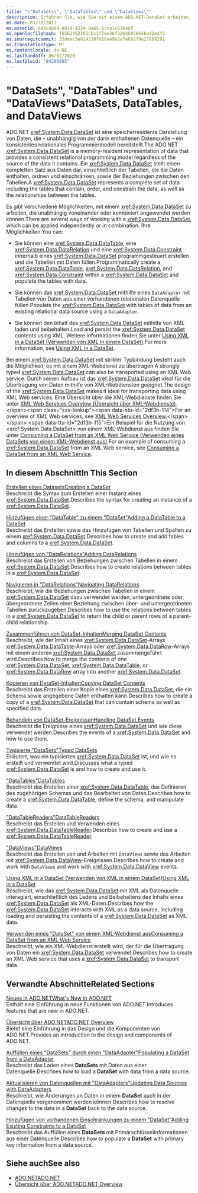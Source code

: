 ```yaml
---
title: "\"DataSets\", \"DataTables\" und \"DataViews\""
description: Erfahren Sie, wie Sie mit einem ADO.NET-DataSet arbeiten, einer Speicher Residenten Darstellung von Daten, die ein konsistentes relationales Programmiermodell bereitstellt.
ms.date: 03/30/2017
ms.assetid: 6d4c4b69-8919-4224-8a65-6cca1c61b48f
ms.openlocfilehash: f6562452261cbc1f7ee36fb264b858646a42e4f5
ms.sourcegitcommit: 33deec3e814238fb18a49b2a7e89278e27888291
ms.translationtype: MT
ms.contentlocale: de-DE
ms.lasthandoff: 06/02/2020
ms.locfileid: "84286895"
---
```

# <a name="datasets-datatables-and-dataviews"></a><span data-ttu-id="2df3b-103">"DataSets", "DataTables" und "DataViews"</span><span class="sxs-lookup"><span data-stu-id="2df3b-103">DataSets, DataTables, and DataViews</span></span>
<span data-ttu-id="2df3b-104">ADO.NET <xref:System.Data.DataSet> ist eine speicherresidente Darstellung von Daten, die – unabhängig von der darin enthaltenen Datenquelle – ein konsistentes relationales Programmiermodell bereitstellt.</span><span class="sxs-lookup"><span data-stu-id="2df3b-104">The ADO.NET <xref:System.Data.DataSet> is a memory-resident representation of data that provides a consistent relational programming model regardless of the source of the data it contains.</span></span> <span data-ttu-id="2df3b-105">Ein <xref:System.Data.DataSet> stellt einen kompletten Satz aus Daten dar, einschließlich der Tabellen, die die Daten enthalten, ordnen und einschränken, sowie der Beziehungen zwischen den Tabellen.</span><span class="sxs-lookup"><span data-stu-id="2df3b-105">A <xref:System.Data.DataSet> represents a complete set of data including the tables that contain, order, and constrain the data, as well as the relationships between the tables.</span></span>  
  
 <span data-ttu-id="2df3b-106">Es gibt verschiedene Möglichkeiten, mit einem <xref:System.Data.DataSet> zu arbeiten, die unabhängig voneinander oder kombiniert angewendet werden können.</span><span class="sxs-lookup"><span data-stu-id="2df3b-106">There are several ways of working with a <xref:System.Data.DataSet>, which can be applied independently or in combination.</span></span> <span data-ttu-id="2df3b-107">Ihre Möglichkeiten:</span><span class="sxs-lookup"><span data-stu-id="2df3b-107">You can:</span></span>  
  
- <span data-ttu-id="2df3b-108">Sie können eine <xref:System.Data.DataTable>, eine <xref:System.Data.DataRelation> und eine <xref:System.Data.Constraint> innerhalb eines <xref:System.Data.DataSet> programmgesteuert erstellen und die Tabellen mit Daten füllen.</span><span class="sxs-lookup"><span data-stu-id="2df3b-108">Programmatically create a <xref:System.Data.DataTable>, <xref:System.Data.DataRelation>, and <xref:System.Data.Constraint> within a <xref:System.Data.DataSet> and populate the tables with data.</span></span>  
  
- <span data-ttu-id="2df3b-109">Sie können das <xref:System.Data.DataSet> mithilfe eines `DataAdapter` mit Tabellen von Daten aus einer vorhandenen relationalen Datenquelle füllen.</span><span class="sxs-lookup"><span data-stu-id="2df3b-109">Populate the <xref:System.Data.DataSet> with tables of data from an existing relational data source using a `DataAdapter`.</span></span>  
  
- <span data-ttu-id="2df3b-110">Sie können den Inhalt des <xref:System.Data.DataSet> mithilfe von XML laden und beibehalten.</span><span class="sxs-lookup"><span data-stu-id="2df3b-110">Load and persist the <xref:System.Data.DataSet> contents using XML.</span></span> <span data-ttu-id="2df3b-111">Weitere Informationen finden Sie unter [Using XML in a DataSet (Verwenden von XML in einem DataSet)](using-xml-in-a-dataset.md).</span><span class="sxs-lookup"><span data-stu-id="2df3b-111">For more information, see [Using XML in a DataSet](using-xml-in-a-dataset.md).</span></span>  
  
 <span data-ttu-id="2df3b-112">Bei einem <xref:System.Data.DataSet> mit strikter Typbindung besteht auch die Möglichkeit, es mit einem XML-Webdienst zu übertragen.</span><span class="sxs-lookup"><span data-stu-id="2df3b-112">A strongly typed <xref:System.Data.DataSet> can also be transported using an XML Web service.</span></span> <span data-ttu-id="2df3b-113">Durch seinen Aufbau ist das <xref:System.Data.DataSet> ideal für die Übertragung von Daten mithilfe von XML-Webdiensten geeignet.</span><span class="sxs-lookup"><span data-stu-id="2df3b-113">The design of the <xref:System.Data.DataSet> makes it ideal for transporting data using XML Web services.</span></span> <span data-ttu-id="2df3b-114">Eine Übersicht über die XML-Webdienste finden Sie unter [XML Web Services Overview (Übersicht über XML-Webdienste)](https://docs.microsoft.com/previous-versions/dotnet/netframework-4.0/w9fdtx28(v=vs.100)).</span><span class="sxs-lookup"><span data-stu-id="2df3b-114">For an overview of XML Web services, see [XML Web Services Overview](https://docs.microsoft.com/previous-versions/dotnet/netframework-4.0/w9fdtx28(v=vs.100)).</span></span> <span data-ttu-id="2df3b-115">Ein Beispiel für die Nutzung von <xref:System.Data.DataSet> von einem XML-Webdienst aus finden Sie unter [Consuming a DataSet from an XML Web Service (Verwenden eines DataSets von einem XML-Webdienst aus)](consuming-a-dataset-from-an-xml-web-service.md).</span><span class="sxs-lookup"><span data-stu-id="2df3b-115">For an example of consuming a <xref:System.Data.DataSet> from an XML Web service, see [Consuming a DataSet from an XML Web Service](consuming-a-dataset-from-an-xml-web-service.md).</span></span>  
  
## <a name="in-this-section"></a><span data-ttu-id="2df3b-116">In diesem Abschnitt</span><span class="sxs-lookup"><span data-stu-id="2df3b-116">In This Section</span></span>  
 [<span data-ttu-id="2df3b-117">Erstellen eines Datasets</span><span class="sxs-lookup"><span data-stu-id="2df3b-117">Creating a DataSet</span></span>](creating-a-dataset.md)  
 <span data-ttu-id="2df3b-118">Beschreibt die Syntax zum Erstellen einer Instanz eines <xref:System.Data.DataSet>.</span><span class="sxs-lookup"><span data-stu-id="2df3b-118">Describes the syntax for creating an instance of a <xref:System.Data.DataSet>.</span></span>  
  
 [<span data-ttu-id="2df3b-119">Hinzufügen einer "DataTable" zu einem "DataSet"</span><span class="sxs-lookup"><span data-stu-id="2df3b-119">Adding a DataTable to a DataSet</span></span>](adding-a-datatable-to-a-dataset.md)  
 <span data-ttu-id="2df3b-120">Beschreibt das Erstellen sowie das Hinzufügen von Tabellen und Spalten zu einem <xref:System.Data.DataSet>.</span><span class="sxs-lookup"><span data-stu-id="2df3b-120">Describes how to create and add tables and columns to a <xref:System.Data.DataSet>.</span></span>  
  
 [<span data-ttu-id="2df3b-121">Hinzufügen von "DataRelations"</span><span class="sxs-lookup"><span data-stu-id="2df3b-121">Adding DataRelations</span></span>](adding-datarelations.md)  
 <span data-ttu-id="2df3b-122">Beschreibt das Erstellen von Beziehungen zwischen Tabellen in einem <xref:System.Data.DataSet>.</span><span class="sxs-lookup"><span data-stu-id="2df3b-122">Describes how to create relations between tables in a <xref:System.Data.DataSet>.</span></span>  
  
 [<span data-ttu-id="2df3b-123">Navigieren in "DataRelations"</span><span class="sxs-lookup"><span data-stu-id="2df3b-123">Navigating DataRelations</span></span>](navigating-datarelations.md)  
 <span data-ttu-id="2df3b-124">Beschreibt, wie die Beziehungen zwischen Tabellen in einem <xref:System.Data.DataSet> dazu verwendet werden, untergeordnete oder übergeordnete Zeilen einer Beziehung zwischen über- und untergeordneten Tabellen zurückzugeben.</span><span class="sxs-lookup"><span data-stu-id="2df3b-124">Describes how to use the relations between tables in a <xref:System.Data.DataSet> to return the child or parent rows of a parent-child relationship.</span></span>  
  
 [<span data-ttu-id="2df3b-125">Zusammenführen von DataSet-Inhalten</span><span class="sxs-lookup"><span data-stu-id="2df3b-125">Merging DataSet Contents</span></span>](merging-dataset-contents.md)  
 <span data-ttu-id="2df3b-126">Beschreibt, wie der Inhalt eines <xref:System.Data.DataSet>-Arrays, <xref:System.Data.DataTable>-Arrays oder <xref:System.Data.DataRow>-Arrays mit einem anderen <xref:System.Data.DataSet> zusammengeführt wird.</span><span class="sxs-lookup"><span data-stu-id="2df3b-126">Describes how to merge the contents of one <xref:System.Data.DataSet>, <xref:System.Data.DataTable>, or <xref:System.Data.DataRow> array into another <xref:System.Data.DataSet>.</span></span>  
  
 [<span data-ttu-id="2df3b-127">Kopieren von DataSet-Inhalten</span><span class="sxs-lookup"><span data-stu-id="2df3b-127">Copying DataSet Contents</span></span>](copying-dataset-contents.md)  
 <span data-ttu-id="2df3b-128">Beschreibt das Erstellen einer Kopie eines <xref:System.Data.DataSet>, die ein Schema sowie angegebene Daten enthalten kann.</span><span class="sxs-lookup"><span data-stu-id="2df3b-128">Describes how to create a copy of a <xref:System.Data.DataSet> that can contain schema as well as specified data.</span></span>  
  
 [<span data-ttu-id="2df3b-129">Behandeln von DataSet-Ereignissen</span><span class="sxs-lookup"><span data-stu-id="2df3b-129">Handling DataSet Events</span></span>](handling-dataset-events.md)  
 <span data-ttu-id="2df3b-130">Beschreibt die Ereignisse eines <xref:System.Data.DataSet> und wie diese verwendet werden.</span><span class="sxs-lookup"><span data-stu-id="2df3b-130">Describes the events of a <xref:System.Data.DataSet> and how to use them.</span></span>  
  
 [<span data-ttu-id="2df3b-131">Typisierte "DataSets"</span><span class="sxs-lookup"><span data-stu-id="2df3b-131">Typed DataSets</span></span>](typed-datasets.md)  
 <span data-ttu-id="2df3b-132">Erläutert, was ein typisiertes <xref:System.Data.DataSet> ist, und wie es erstellt und verwendet wird.</span><span class="sxs-lookup"><span data-stu-id="2df3b-132">Discusses what a typed <xref:System.Data.DataSet> is and how to create and use it.</span></span>  
  
 [<span data-ttu-id="2df3b-133">"DataTables"</span><span class="sxs-lookup"><span data-stu-id="2df3b-133">DataTables</span></span>](datatables.md)  
 <span data-ttu-id="2df3b-134">Beschreibt das Erstellen einer <xref:System.Data.DataTable>, das Definieren des zugehörigen Schemas und das Bearbeiten von Daten.</span><span class="sxs-lookup"><span data-stu-id="2df3b-134">Describes how to create a <xref:System.Data.DataTable>, define the schema, and manipulate data.</span></span>  
  
 [<span data-ttu-id="2df3b-135">"DataTableReaders"</span><span class="sxs-lookup"><span data-stu-id="2df3b-135">DataTableReaders</span></span>](datatablereaders.md)  
 <span data-ttu-id="2df3b-136">Beschreibt das Erstellen und Verwenden eines <xref:System.Data.DataTableReader>.</span><span class="sxs-lookup"><span data-stu-id="2df3b-136">Describes how to create and use a <xref:System.Data.DataTableReader>.</span></span>  
  
 [<span data-ttu-id="2df3b-137">"DataViews"</span><span class="sxs-lookup"><span data-stu-id="2df3b-137">DataViews</span></span>](dataviews.md)  
 <span data-ttu-id="2df3b-138">Beschreibt das Erstellen von und Arbeiten mit `DataViews` sowie das Arbeiten mit <xref:System.Data.DataView>-Ereignissen.</span><span class="sxs-lookup"><span data-stu-id="2df3b-138">Describes how to create and work with `DataViews` and work with <xref:System.Data.DataView> events.</span></span>  
  
 [<span data-ttu-id="2df3b-139">Using XML in a DataSet (Verwenden von XML in einem DataSet)</span><span class="sxs-lookup"><span data-stu-id="2df3b-139">Using XML in a DataSet</span></span>](using-xml-in-a-dataset.md)  
 <span data-ttu-id="2df3b-140">Beschreibt, wie das <xref:System.Data.DataSet> mit XML als Datenquelle interagiert, einschließlich des Ladens und Beibehaltens des Inhalts eines <xref:System.Data.DataSet> als XML-Daten.</span><span class="sxs-lookup"><span data-stu-id="2df3b-140">Describes how the <xref:System.Data.DataSet> interacts with XML as a data source, including loading and persisting the contents of a <xref:System.Data.DataSet> as XML data.</span></span>  
  
 [<span data-ttu-id="2df3b-141">Verwenden eines "DataSet" von einem XML-Webdienst aus</span><span class="sxs-lookup"><span data-stu-id="2df3b-141">Consuming a DataSet from an XML Web Service</span></span>](consuming-a-dataset-from-an-xml-web-service.md)  
 <span data-ttu-id="2df3b-142">Beschreibt, wie ein XML-Webdienst erstellt wird, der für die Übertragung von Daten ein <xref:System.Data.DataSet> verwendet.</span><span class="sxs-lookup"><span data-stu-id="2df3b-142">Describes how to create an XML Web service that uses a <xref:System.Data.DataSet> to transport data.</span></span>  
  
## <a name="related-sections"></a><span data-ttu-id="2df3b-143">Verwandte Abschnitte</span><span class="sxs-lookup"><span data-stu-id="2df3b-143">Related Sections</span></span>  
 [<span data-ttu-id="2df3b-144">Neues in ADO.NET</span><span class="sxs-lookup"><span data-stu-id="2df3b-144">What's New in ADO.NET</span></span>](../whats-new.md)  
 <span data-ttu-id="2df3b-145">Enthält eine Einführung in neue Funktionen von ADO.NET.</span><span class="sxs-lookup"><span data-stu-id="2df3b-145">Introduces features that are new in ADO.NET.</span></span>  
  
 [<span data-ttu-id="2df3b-146">Übersicht über ADO.NET</span><span class="sxs-lookup"><span data-stu-id="2df3b-146">ADO.NET Overview</span></span>](../ado-net-overview.md)  
 <span data-ttu-id="2df3b-147">Bietet eine Einführung in das Design und die Komponenten von ADO.NET.</span><span class="sxs-lookup"><span data-stu-id="2df3b-147">Provides an introduction to the design and components of ADO.NET.</span></span>  
  
 [<span data-ttu-id="2df3b-148">Auffüllen eines "DataSets" durch einen "DataAdapter"</span><span class="sxs-lookup"><span data-stu-id="2df3b-148">Populating a DataSet from a DataAdapter</span></span>](../populating-a-dataset-from-a-dataadapter.md)  
 <span data-ttu-id="2df3b-149">Beschreibt das Laden eines **DataSets** mit Daten aus einer Datenquelle.</span><span class="sxs-lookup"><span data-stu-id="2df3b-149">Describes how to load a **DataSet** with data from a data source.</span></span>  
  
 [<span data-ttu-id="2df3b-150">Aktualisieren von Datenquellen mit "DataAdapters"</span><span class="sxs-lookup"><span data-stu-id="2df3b-150">Updating Data Sources with DataAdapters</span></span>](../updating-data-sources-with-dataadapters.md)  
 <span data-ttu-id="2df3b-151">Beschreibt, wie Änderungen an Daten in einem **DataSet** auch in der Datenquelle vorgenommen werden können.</span><span class="sxs-lookup"><span data-stu-id="2df3b-151">Describes how to resolve changes to the data in a **DataSet** back to the data source.</span></span>  
  
 [<span data-ttu-id="2df3b-152">Hinzufügen von vorhandenen Einschränkungen zu einem "DataSet"</span><span class="sxs-lookup"><span data-stu-id="2df3b-152">Adding Existing Constraints to a DataSet</span></span>](../adding-existing-constraints-to-a-dataset.md)  
 <span data-ttu-id="2df3b-153">Beschreibt das Auffüllen eines **DataSets** mit Primärschlüsselinformationen aus einer Datenquelle.</span><span class="sxs-lookup"><span data-stu-id="2df3b-153">Describes how to populate a **DataSet** with primary key information from a data source.</span></span>  
  
## <a name="see-also"></a><span data-ttu-id="2df3b-154">Siehe auch</span><span class="sxs-lookup"><span data-stu-id="2df3b-154">See also</span></span>

- [<span data-ttu-id="2df3b-155">ADO.NET</span><span class="sxs-lookup"><span data-stu-id="2df3b-155">ADO.NET</span></span>](../index.md)
- [<span data-ttu-id="2df3b-156">Übersicht über ADO.NET</span><span class="sxs-lookup"><span data-stu-id="2df3b-156">ADO.NET Overview</span></span>](../ado-net-overview.md)
